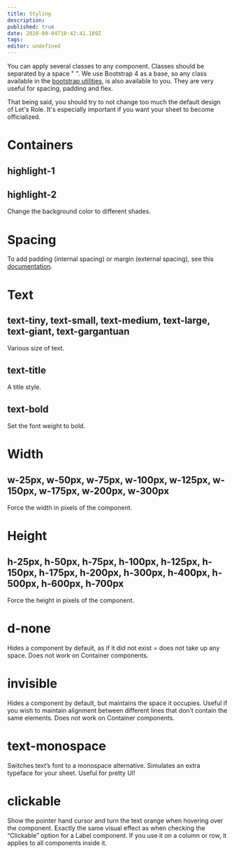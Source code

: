 ```yaml
---
title: Styling
description: 
published: true
date: 2020-09-04T10:42:41.189Z
tags: 
editor: undefined
---
```


You can apply several classes to any component. Classes should be separated by a space " ". We use Bootstrap 4 as a base, so any class available in the [bootstrap utilities](https://getbootstrap.com/docs/4.4/utilities/spacing/), is also available to you. They are very useful for spacing, padding and flex.

That being said, you should try to not change too much the default design of Let's Role. It's especially important if you want your sheet to become officialized.

# Containers
## highlight-1
## highlight-2
Change the background color to different shades.

# Spacing
To add padding (internal spacing) or margin (external spacing), see this [documentation](https://getbootstrap.com/docs/4.4/utilities/spacing/).

# Text
## text-tiny, text-small, text-medium, text-large, text-giant, text-gargantuan
Various size of text.

## text-title
A title style.

## text-bold
Set the font weight to bold.

# Width
## w-25px, w-50px, w-75px, w-100px, w-125px, w-150px, w-175px, w-200px, w-300px
Force the width in pixels of the component.

# Height
## h-25px, h-50px, h-75px, h-100px, h-125px, h-150px, h-175px, h-200px, h-300px, h-400px, h-500px, h-600px, h-700px
Force the height in pixels of the component.

# d-none
Hides a component by default, as if it did not exist = does not take up any space. Does not work on Container components.

# invisible
Hides a component by default, but maintains the space it occupies. Useful if you wish to maintain alignment between different lines that don’t contain the same elements. Does not work on Container components.

# text-monospace
Switches text’s font to a monospace alternative. Simulates an extra typeface for your sheet. Useful for pretty UI!

# clickable
Show the pointer hand cursor and turn the text orange when hovering over the component. Exactly the same visual effect as when checking the “Clickable” option for a Label component. If you use it on a column or row, it applies to all components inside it.
